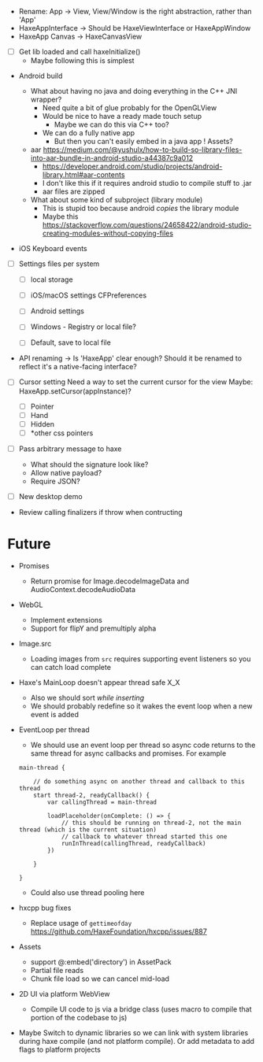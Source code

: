 - Rename: App -> View, View/Window is the right abstraction, rather than 'App'
- HaxeAppInterface -> Should be HaxeViewInterface or HaxeAppWindow
- HaxeApp Canvas -> HaxeCanvasView


- [ ] Get lib loaded and call haxeInitialize()
    - Maybe following this is simplest

- Android build
    - What about having no java and doing everything in the C++ JNI wrapper?
        - Need quite a bit of glue probably for the OpenGLView
        - Would be nice to have a ready made touch setup
            - Maybe we can do this via C++ too?
        - We can do a fully native app
            - But then you can't easily embed in a java app
        ! Assets?
    - aar https://medium.com/@yushulx/how-to-build-so-library-files-into-aar-bundle-in-android-studio-a44387c9a012
        - https://developer.android.com/studio/projects/android-library.html#aar-contents
        - I don't like this if it requires android studio to compile stuff to .jar
        - aar files are zipped
    - What about some kind of subproject (library module)
        - This is stupid too because android _copies_ the library module
        - Maybe this https://stackoverflow.com/questions/24658422/android-studio-creating-modules-without-copying-files


- iOS Keyboard events

- [ ] Settings files per system
    - [ ] local storage
    - [ ] iOS/macOS settings CFPreferences
    - [ ] Android settings
    - [ ] Windows - Registry or local file?
    - [ ] Default, save to local file


- API renaming
    -> Is 'HaxeApp' clear enough? Should it be renamed to reflect it's a native-facing interface?

- [ ] Cursor setting
    Need a way to set the current cursor for the view
    Maybe: HaxeApp.setCursor(appInstance)?
    - [ ] Pointer
    - [ ] Hand
    - [ ] Hidden
    - [ ] *other css pointers

- [ ] Pass arbitrary message to haxe
    - What should the signature look like?
    - Allow native payload?
    - Require JSON?

- [ ] New desktop demo

- Review calling finalizers if throw when contructing

# Future

- Promises
    - Return promise for Image.decodeImageData and AudioContext.decodeAudioData

- WebGL
    - Implement extensions
    - Support for flipY and premultiply alpha

- Image.src
    - Loading images from `src` requires supporting event listeners so you can catch load complete

- Haxe's MainLoop doesn't appear thread safe X_X
    - Also we should sort _while inserting_
    - We should probably redefine so it wakes the event loop when a new event is added

- EventLoop per thread
    - We should use an event loop per thread so async code returns to the same thread for async callbacks and promises. For example
    ```
    main-thread {
        
        // do something async on another thread and callback to this thread
        start thread-2, readyCallback() {
            var callingThread = main-thread

            loadPlaceholder(onComplete: () => {
                // this should be running on thread-2, not the main thread (which is the current situation)
                // callback to whatever thread started this one
                runInThread(callingThread, readyCallback)
            })

        }

    }
    ```
    - Could also use thread pooling here

- hxcpp bug fixes
    - Replace usage of `gettimeofday` https://github.com/HaxeFoundation/hxcpp/issues/887

- Assets
    - support @:embed('directory') in AssetPack
    - Partial file reads
    - Chunk file load so we can cancel mid-load

- 2D UI via platform WebView
    - Compile UI code to js via a bridge class (uses macro to compile that portion of the codebase to js)

- Maybe Switch to dynamic libraries so we can link with system libraries during haxe compile (and not platform compile). Or add metadata to add flags to platform projects